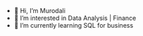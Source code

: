- 👋 Hi, I’m Murodali
- 👀 I’m interested in Data Analysis | Finance 
- 🌱 I’m currently learning SQL for business


<!---
qomba/qomba is a ✨ special ✨ repository because its `README.md` (this file) appears on your GitHub profile.
You can click the Preview link to take a look at your changes.
--->
